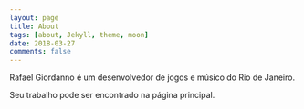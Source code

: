 ```yaml
---
layout: page
title: About
tags: [about, Jekyll, theme, moon]
date: 2018-03-27
comments: false
---
```

    
Rafael Giordanno é um desenvolvedor de jogos e músico do Rio de Janeiro.

Seu trabalho pode ser encontrado na página principal.